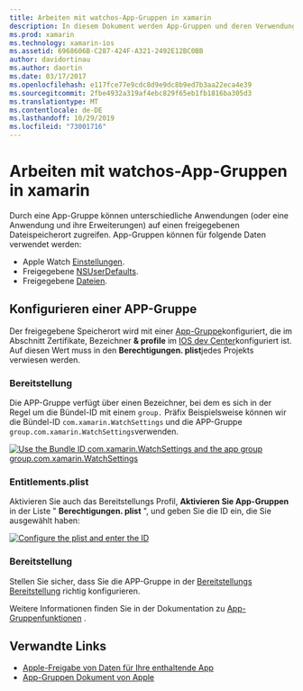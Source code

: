 ```yaml
---
title: Arbeiten mit watchos-App-Gruppen in xamarin
description: In diesem Dokument werden App-Gruppen und deren Verwendung in einer watchos-Anwendung beschrieben. Darin wird erläutert, wie Sie eine APP-Gruppe, Bereitstellungs Anforderungen, Berechtigungen. plist-Überlegungen und die Bereitstellung konfigurieren.
ms.prod: xamarin
ms.technology: xamarin-ios
ms.assetid: 6968606B-C287-424F-A321-2492E12BC0BB
author: davidortinau
ms.author: daortin
ms.date: 03/17/2017
ms.openlocfilehash: e117fce77e9cdc8d9e9dc8b9ed7b3aa22eca4e39
ms.sourcegitcommit: 2fbe4932a319af4ebc829f65eb1fb1816ba305d3
ms.translationtype: MT
ms.contentlocale: de-DE
ms.lasthandoff: 10/29/2019
ms.locfileid: "73001716"
---
```

# <a name="working-with-watchos-app-groups-in-xamarin"></a>Arbeiten mit watchos-App-Gruppen in xamarin

Durch eine App-Gruppe können unterschiedliche Anwendungen (oder eine Anwendung und ihre Erweiterungen) auf einen freigegebenen Dateispeicherort zugreifen. App-Gruppen können für folgende Daten verwendet werden:

- Apple Watch [Einstellungen](~/ios/watchos/app-fundamentals/settings.md).
- Freigegebene [NSUserDefaults](~/ios/watchos/app-fundamentals/parent-app.md#nsuserdefaults).
- Freigegebene [Dateien](~/ios/watchos/app-fundamentals/parent-app.md#files).

## <a name="configure-an-app-group"></a>Konfigurieren einer APP-Gruppe

Der freigegebene Speicherort wird mit einer [App-Gruppe](https://developer.apple.com/library/ios/documentation/Miscellaneous/Reference/EntitlementKeyReference/Chapters/EnablingAppSandbox.html#//apple_ref/doc/uid/TP40011195-CH4-SW19)konfiguriert, die im Abschnitt Zertifikate, Bezeichner **& profile** im [IOS dev Center](https://developer.apple.com/devcenter/ios/)konfiguriert ist. Auf diesen Wert muss in den **Berechtigungen. plist**jedes Projekts verwiesen werden.

### <a name="provisioning"></a>Bereitstellung

Die APP-Gruppe verfügt über einen Bezeichner, bei dem es sich in der Regel um die Bündel-ID mit einem `group.` Präfix Beispielsweise können wir die Bündel-ID `com.xamarin.WatchSettings` und die APP-Gruppe `group.com.xamarin.WatchSettings`verwenden.

[![](app-groups-images/app-group-sml.png "Use the Bundle ID com.xamarin.WatchSettings and the app group   group.com.xamarin.WatchSettings")](app-groups-images/app-group.png#lightbox)

### <a name="entitlementsplist"></a>Entitlements.plist

Aktivieren Sie auch das Bereitstellungs Profil, **Aktivieren Sie App-Gruppen** in der Liste " **Berechtigungen. plist** ", und geben Sie die ID ein, die Sie ausgewählt haben:

[![](app-groups-images/entitlements-sml.png "Configure the plist and enter the ID")](app-groups-images/entitlements.png#lightbox)

### <a name="deployment"></a>Bereitstellung

Stellen Sie sicher, dass Sie die APP-Gruppe in der [Bereitstellungs Bereitstellung](~/ios/watchos/deploy-test/index.md#App_Groups) richtig konfigurieren.

Weitere Informationen finden Sie in der Dokumentation zu [App-Gruppenfunktionen](~/ios/deploy-test/provisioning/capabilities/app-groups-capabilities.md) .

## <a name="related-links"></a>Verwandte Links

- [Apple-Freigabe von Daten für Ihre enthaltende App](https://developer.apple.com/library/ios/documentation/General/Conceptual/ExtensibilityPG/ExtensionScenarios.html)
- [App-Gruppen Dokument von Apple](https://developer.apple.com/library/ios/documentation/Miscellaneous/Reference/EntitlementKeyReference/Chapters/EnablingAppSandbox.html#//apple_ref/doc/uid/TP40011195-CH4-SW19)

